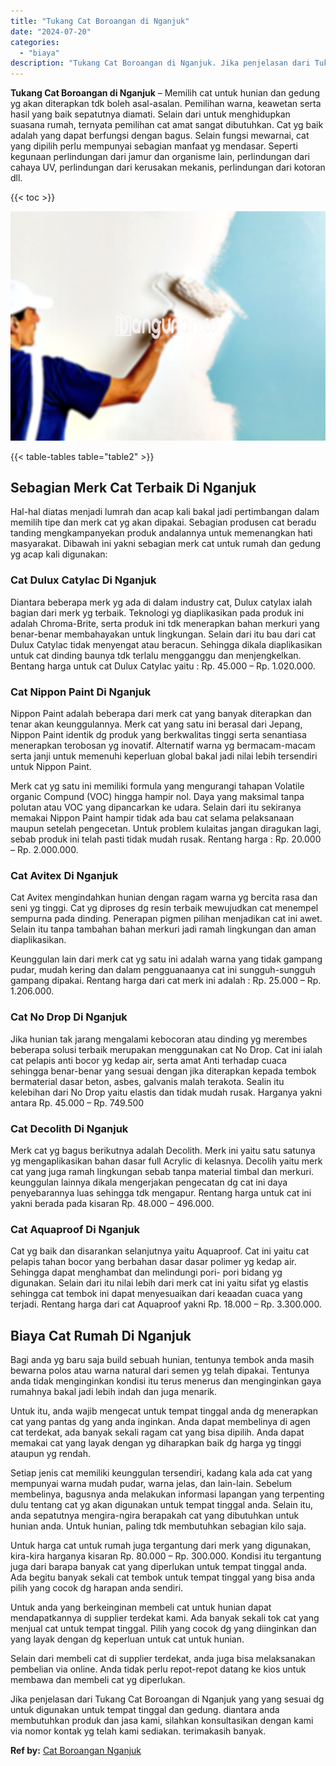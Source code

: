 ```yaml
---
title: "Tukang Cat Boroangan di Nganjuk"
date: "2024-07-20"
categories: 
  - "biaya"
description: "Tukang Cat Boroangan di Nganjuk. Jika penjelasan dari Tukang Cat Boroangan di Nganjuk yang yang sesuai dg untuk digunakan untuk tempat tinggal dan gedung. di..."
---
```


**Tukang Cat Boroangan di Nganjuk** – Memilih cat untuk hunian dan gedung yg akan diterapkan tdk boleh asal-asalan. Pemilihan warna, keawetan serta hasil yang baik sepatutnya diamati. Selain dari untuk menghidupkan suasana rumah, ternyata pemilihan cat amat sangat dibutuhkan. Cat yg baik adalah yang dapat berfungsi dengan bagus. Selain fungsi mewarnai, cat yang dipilih perlu mempunyai sebagian manfaat yg mendasar. Seperti kegunaan perlindungan dari jamur dan organisme lain, perlindungan dari cahaya UV, perlindungan dari kerusakan mekanis, perlindungan dari kotoran dll.

{{< toc >}}

![Tukang Cat Boroangan di Nganjuk](/images/jasa-cat-murah05.png)

{{< table-tables table="table2" >}}

## Sebagian Merk Cat Terbaik Di Nganjuk

Hal-hal diatas menjadi lumrah dan acap kali bakal jadi pertimbangan dalam memilih tipe dan merk cat yg akan dipakai. Sebagian produsen cat beradu tanding mengkampanyekan produk andalannya untuk memenangkan hati masyarakat. Dibawah ini yakni sebagian merk cat untuk rumah dan gedung yg acap kali digunakan:

### Cat Dulux Catylac Di Nganjuk

Diantara beberapa merk yg ada di dalam industry cat, Dulux catylax ialah bagian dari merk yg terbaik. Teknologi yg diaplikasikan pada produk ini adalah Chroma-Brite, serta produk ini tdk menerapkan bahan merkuri yang benar-benar membahayakan untuk lingkungan. Selain dari itu bau dari cat Dulux Catylac tidak menyengat atau beracun. Sehingga dikala diaplikasikan untuk cat dinding baunya tdk terlalu mengganggu dan menjengkelkan. Bentang harga untuk cat Dulux Catylac yaitu : Rp. 45.000 – Rp. 1.020.000.

### Cat Nippon Paint Di Nganjuk

Nippon Paint adalah beberapa dari merk cat yang banyak diterapkan dan tenar akan keunggulannya. Merk cat yang satu ini berasal dari Jepang, Nippon Paint identik dg produk yang berkwalitas tinggi serta senantiasa menerapkan terobosan yg inovatif. Alternatif warna yg bermacam-macam serta janji untuk memenuhi keperluan global bakal jadi nilai lebih tersendiri untuk Nippon Paint.

Merk cat yg satu ini memiliki formula yang mengurangi tahapan Volatile organic Compund (VOC) hingga hampir nol. Daya yang maksimal tanpa polutan atau VOC yang dipancarkan ke udara. Selain dari itu sekiranya memakai Nippon Paint hampir tidak ada bau cat selama pelaksanaan maupun setelah pengecetan. Untuk problem kulaitas jangan diragukan lagi, sebab produk ini telah pasti tidak mudah rusak. Rentang harga : Rp. 20.000 – Rp. 2.000.000.

### Cat Avitex Di Nganjuk

Cat Avitex mengindahkan hunian dengan ragam warna yg bercita rasa dan seni yg tinggi. Cat yg diproses dg resin terbaik mewujudkan cat menempel sempurna pada dinding. Penerapan pigmen pilihan menjadikan cat ini awet. Selain itu tanpa tambahan bahan merkuri jadi ramah lingkungan dan aman diaplikasikan.

Keunggulan lain dari merk cat yg satu ini adalah warna yang tidak gampang pudar, mudah kering dan dalam pengguanaanya cat ini sungguh-sungguh gampang dipakai. Rentang harga dari cat merk ini adalah : Rp. 25.000 – Rp. 1.206.000.

### Cat No Drop Di Nganjuk

Jika hunian tak jarang mengalami kebocoran atau dinding yg merembes beberapa solusi terbaik merupakan menggunakan cat No Drop. Cat ini ialah cat pelapis anti bocor yg kedap air, serta amat Anti terhadap cuaca sehingga benar-benar yang sesuai dengan jika diterapkan kepada tembok bermaterial dasar beton, asbes, galvanis malah terakota. Sealin itu kelebihan dari No Drop yaitu elastis dan tidak mudah rusak. Harganya yakni antara Rp. 45.000 – Rp. 749.500

### Cat Decolith Di Nganjuk

Merk cat yg bagus berikutnya adalah Decolith. Merk ini yaitu satu satunya yg mengaplikasikan bahan dasar full Acrylic di kelasnya. Decolih yaitu merk cat yang juga ramah lingkungan sebab tanpa material timbal dan merkuri. keunggulan lainnya dikala mengerjakan pengecatan dg cat ini daya penyebarannya luas sehingga tdk mengapur. Rentang harga untuk cat ini yakni berada pada kisaran Rp. 48.000 – 496.000.

### Cat Aquaproof Di Nganjuk

Cat yg baik dan disarankan selanjutnya yaitu Aquaproof. Cat ini yaitu cat pelapis tahan bocor yang berbahan dasar dasar polimer yg kedap air. Sehingga dapat menghambat dan melindungi pori- pori bidang yg digunakan. Selain dari itu nilai lebih dari merk cat ini yaitu sifat yg elastis sehingga cat tembok ini dapat menyesuaikan dari keaadan cuaca yang terjadi. Rentang harga dari cat Aquaproof yakni Rp. 18.000 – Rp. 3.300.000.

## Biaya Cat Rumah Di Nganjuk

Bagi anda yg baru saja build sebuah hunian, tentunya tembok anda masih bewarna polos atau warna natural dari semen yg telah dipakai. Tentunya anda tidak menginginkan kondisi itu terus menerus dan menginginkan gaya rumahnya bakal jadi lebih indah dan juga menarik.

Untuk itu, anda wajib mengecat untuk tempat tinggal anda dg menerapkan cat yang pantas dg yang anda inginkan. Anda dapat membelinya di agen cat terdekat, ada banyak sekali ragam cat yang bisa dipilih. Anda dapat memakai cat yang layak dengan yg diharapkan baik dg harga yg tinggi ataupun yg rendah.

Setiap jenis cat memiliki keunggulan tersendiri, kadang kala ada cat yang mempunyai warna mudah pudar, warna jelas, dan lain-lain. Sebelum membelinya, bagusnya anda melakukan informasi lapangan yang terpenting dulu tentang cat yg akan digunakan untuk tempat tinggal anda. Selain itu, anda sepatutnya mengira-ngira berapakah cat yang dibutuhkan untuk hunian anda. Untuk hunian, paling tdk membutuhkan sebagian kilo saja.

Untuk harga cat untuk rumah juga tergantung dari merk yang digunakan, kira-kira harganya kisaran Rp. 80.000 – Rp. 300.000. Kondisi itu tergantung juga dari barapa banyak cat yang diperlukan untuk tempat tinggal anda. Ada begitu banyak sekali cat tembok untuk tempat tinggal yang bisa anda pilih yang cocok dg harapan anda sendiri.

Untuk anda yang berkeinginan membeli cat untuk hunian dapat mendapatkannya di supplier terdekat kami. Ada banyak sekali tok cat yang menjual cat untuk tempat tinggal. Pilih yang cocok dg yang diinginkan dan yang layak dengan dg keperluan untuk cat untuk hunian.

Selain dari membeli cat di supplier terdekat, anda juga bisa melaksanakan pembelian via online. Anda tidak perlu repot-repot datang ke kios untuk membawa dan membeli cat yg diperlukan.

Jika penjelasan dari Tukang Cat Boroangan di Nganjuk yang yang sesuai dg untuk digunakan untuk tempat tinggal dan gedung. diantara anda membutuhkan produk dan jasa kami, silahkan konsultasikan dengan kami via nomor kontak yg telah kami sediakan. terimakasih banyak.

**Ref by:** [Cat Boroangan Nganjuk](https://id.wikipedia.org/wiki/Cat)
